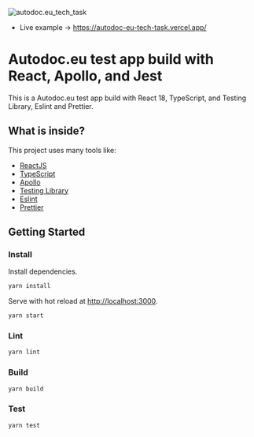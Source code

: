 
![autodoc.eu_tech_task](https://github.com/ainkhm/autodoc.eu_tech_task/blob/main/.github/cover.png?raw=true)

- Live example -> https://autodoc-eu-tech-task.vercel.app/

# Autodoc.eu test app build with React, Apollo, and Jest

This is a Autodoc.eu test app build with React 18, TypeScript, and Testing Library, Eslint and Prettier.

## What is inside?

This project uses many tools like:

- [ReactJS](https://reactjs.org)
- [TypeScript](https://www.typescriptlang.org)
- [Apollo](https://www.apollographql.com/)
- [Testing Library](https://testing-library.com)
- [Eslint](https://eslint.org)
- [Prettier](https://prettier.io)


## Getting Started

### Install


Install dependencies.

```bash
yarn install
```

Serve with hot reload at <http://localhost:3000>.

```bash
yarn start
```

### Lint

```bash
yarn lint
```

### Build

```bash
yarn build
```

### Test

```bash
yarn test
```